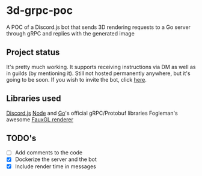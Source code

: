# 3d-grpc-poc
A POC of a Discord.js bot that sends 3D rendering requests to a Go server through gRPC and replies with the generated image


## Project status
It's pretty much working. It supports receiving instructions via DM as well as in guilds (by mentioning it).
Still not hosted permanently anywhere, but it's going to be soon.
If you wish to invite the bot, click [here](https://discord.com/api/oauth2/authorize?client_id=924427005053784084&permissions=34816&scope=bot).

## Libraries used
[Discord.js](https://discord.js.org/)
[Node](https://grpc.io/docs/languages/node/) and [Go](https://grpc.io/docs/languages/go/)'s official gRPC/Protobuf libraries
Fogleman's awesome [FauxGL renderer](https://github.com/fogleman/fauxgl)

## TODO's
- [ ] Add comments to the code
- [x] Dockerize the server and the bot
- [x] Include render time in messages
